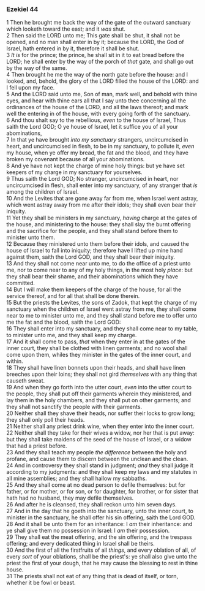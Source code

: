 ### Ezekiel 44

1 Then he brought me back the way of the gate of the outward sanctuary which looketh toward the east; and it *was* shut.  
2 Then said the LORD unto me; This gate shall be shut, it shall not be opened, and no man shall enter in by it; because the LORD, the God of Israel, hath entered in by it, therefore it shall be shut.  
3 *It is* for the prince; the prince, he shall sit in it to eat bread before the LORD; he shall enter by the way of the porch of *that* gate, and shall go out by the way of the same.  
4 Then brought he me the way of the north gate before the house: and I looked, and, behold, the glory of the LORD filled the house of the LORD: and I fell upon my face.  
5 And the LORD said unto me, Son of man, mark well, and behold with thine eyes, and hear with thine ears all that I say unto thee concerning all the ordinances of the house of the LORD, and all the laws thereof; and mark well the entering in of the house, with every going forth of the sanctuary.  
6 And thou shalt say to the rebellious, *even* to the house of Israel, Thus saith the Lord GOD; O ye house of Israel, let it suffice you of all your abominations,  
7 In that ye have brought *into my sanctuary* strangers, uncircumcised in heart, and uncircumcised in flesh, to be in my sanctuary, to pollute it, *even* my house, when ye offer my bread, the fat and the blood, and they have broken my covenant because of all your abominations.  
8 And ye have not kept the charge of mine holy things: but ye have set keepers of my charge in my sanctuary for yourselves.  
9 Thus saith the Lord GOD; No stranger, uncircumcised in heart, nor uncircumcised in flesh, shall enter into my sanctuary, of any stranger that *is* among the children of Israel.  
10 And the Levites that are gone away far from me, when Israel went astray, which went astray away from me after their idols; they shall even bear their iniquity.  
11 Yet they shall be ministers in my sanctuary, *having* charge at the gates of the house, and ministering to the house: they shall slay the burnt offering and the sacrifice for the people, and they shall stand before them to minister unto them.  
12 Because they ministered unto them before their idols, and caused the house of Israel to fall into iniquity; therefore have I lifted up mine hand against them, saith the Lord GOD, and they shall bear their iniquity.  
13 And they shall not come near unto me, to do the office of a priest unto me, nor to come near to any of my holy things, in the most holy *place*: but they shall bear their shame, and their abominations which they have committed.  
14 But I will make them keepers of the charge of the house, for all the service thereof, and for all that shall be done therein.  
15 But the priests the Levites, the sons of Zadok, that kept the charge of my sanctuary when the children of Israel went astray from me, they shall come near to me to minister unto me, and they shall stand before me to offer unto me the fat and the blood, saith the Lord GOD:  
16 They shall enter into my sanctuary, and they shall come near to my table, to minister unto me, and they shall keep my charge.  
17 And it shall come to pass, *that* when they enter in at the gates of the inner court, they shall be clothed with linen garments; and no wool shall come upon them, whiles they minister in the gates of the inner court, and within.  
18 They shall have linen bonnets upon their heads, and shall have linen breeches upon their loins; they shall not gird *themselves* with any thing that causeth sweat.  
19 And when they go forth into the utter court, *even* into the utter court to the people, they shall put off their garments wherein they ministered, and lay them in the holy chambers, and they shall put on other garments; and they shall not sanctify the people with their garments.  
20 Neither shall they shave their heads, nor suffer their locks to grow long; they shall only poll their heads.  
21 Neither shall any priest drink wine, when they enter into the inner court.  
22 Neither shall they take for their wives a widow, nor her that is put away: but they shall take maidens of the seed of the house of Israel, or a widow that had a priest before.  
23 And they shall teach my people *the difference* between the holy and profane, and cause them to discern between the unclean and the clean.  
24 And in controversy they shall stand in judgment; *and* they shall judge it according to my judgments: and they shall keep my laws and my statutes in all mine assemblies; and they shall hallow my sabbaths.  
25 And they shall come at no dead person to defile themselves: but for father, or for mother, or for son, or for daughter, for brother, or for sister that hath had no husband, they may defile themselves.  
26 And after he is cleansed, they shall reckon unto him seven days.  
27 And in the day that he goeth into the sanctuary, unto the inner court, to minister in the sanctuary, he shall offer his sin offering, saith the Lord GOD.  
28 And it shall be unto them for an inheritance: I *am* their inheritance: and ye shall give them no possession in Israel: I *am* their possession.  
29 They shall eat the meat offering, and the sin offering, and the trespass offering; and every dedicated thing in Israel shall be theirs.  
30 And the first of all the firstfruits of all *things*, and every oblation of all, of every *sort* of your oblations, shall be the priest's: ye shall also give unto the priest the first of your dough, that he may cause the blessing to rest in thine house.  
31 The priests shall not eat of any thing that is dead of itself, or torn, whether it be fowl or beast.  
